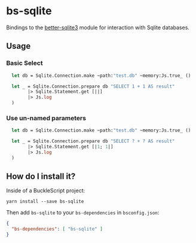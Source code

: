 # bs-sqlite
Bindings to the [better-sqlite3] module for interaction with Sqlite databases.

## Usage

### Basic Select
```ocaml
  let db = Sqlite.Connection.make ~path:"test.db" ~memory:Js.true_ ()

  let _ = Sqlite.Connection.prepare db "SELECT 1 + 1 AS result"
        |> Sqlite.Statement.get [||]
        |> Js.log
  )
```

### Use un-named parameters
```ocaml
  let db = Sqlite.Connection.make ~path:"test.db" ~memory:Js.true_ ()

  let _ = Sqlite.Connection.prepare db "SELECT ? + ? AS result"
        |> Sqlite.Statement.get [|1; 1|]
        |> Js.log
  )
```

## How do I install it?

Inside of a BuckleScript project:

```shell
yarn install --save bs-sqlite
```

Then add `bs-sqlite` to your `bs-dependencies` in `bsconfig.json`:

```json
{
  "bs-dependencies": [ "bs-sqlite" ]
}
```

[better-sqlite3]: https://github.com/JoshuaWise/better-sqlite3
